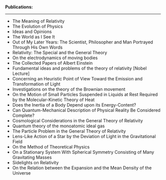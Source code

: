 </br>
<p><strong> Publications: </strong></p>
<hr>
<ul>


 <li><a target="_blank" href="https://github.com/manjunath5496/The-Collected-Papers-of-Albert-Einstein/blob/master/tst(5).pdf" style="text-decoration:none;">The Meaning of Relativity</a></li>
                            
 <li><a target="_blank" href="https://github.com/manjunath5496/The-Collected-Papers-of-Albert-Einstein/blob/master/tst(6).pdf" style="text-decoration:none;">The Evolution of Physics</a></li>

<li><a target="_blank" href="https://github.com/manjunath5496/The-Collected-Papers-of-Albert-Einstein/blob/master/tst(7).pdf" style="text-decoration:none;">Ideas and Opinions</a></li>
 <li><a target="_blank" href="https://github.com/manjunath5496/The-Collected-Papers-of-Albert-Einstein/blob/master/tst(8).pdf" style="text-decoration:none;">The World as I See It </a></li>                              

 <li><a target="_blank" href="https://github.com/manjunath5496/The-Collected-Papers-of-Albert-Einstein/blob/master/tst(9).pdf" style="text-decoration:none;">Out of My Later Years: The Scientist, Philosopher and Man Portrayed Through His Own Words</a></li>
                            
 <li><a target="_blank" href="https://github.com/manjunath5496/The-Collected-Papers-of-Albert-Einstein/blob/master/tst(10).pdf" style="text-decoration:none;">Relativity: The Special and the General Theory</a></li>

<li><a target="_blank" href="https://github.com/manjunath5496/The-Collected-Papers-of-Albert-Einstein/blob/master/tst(11).pdf" style="text-decoration:none;">On the electrodynamics of moving bodies</a></li>
 <li><a target="_blank" href="https://github.com/manjunath5496/The-Collected-Papers-of-Albert-Einstein/blob/master/tst(12).pdf" style="text-decoration:none;">The Collected Papers of Albert Einstein</a></li>                              

 <li><a target="_blank" href="https://github.com/manjunath5496/The-Collected-Papers-of-Albert-Einstein/blob/master/tst(212).pdf" style="text-decoration:none;">Fundamental ideas and problems of the theory of relativity [Nobel Lecture]</a></li>  
 

 <li><a target="_blank" href="https://github.com/manjunath5496/The-Collected-Papers-of-Albert-Einstein/blob/main/al(1).pdf" style="text-decoration:none;">Concerning an Heuristic Point of View Toward the Emission and Transformation of Light</a></li>

 <li><a target="_blank" href="https://github.com/manjunath5496/The-Collected-Papers-of-Albert-Einstein/blob/main/al(2).pdf" style="text-decoration:none;">Investigations on the theory of the Brownian movement</a></li>

<li><a target="_blank" href="https://github.com/manjunath5496/The-Collected-Papers-of-Albert-Einstein/blob/main/al(3).pdf" style="text-decoration:none;">On the Motion of Small Particles Suspended in Liquids at Rest Required by the Molecular-Kinetic Theory of Heat</a></li>
 <li><a target="_blank" href="https://github.com/manjunath5496/The-Collected-Papers-of-Albert-Einstein/blob/main/al(4).pdf" style="text-decoration:none;">Does the Inertia of a Body Depend upon its Energy-Content?</a></li>                              
<li><a target="_blank" href="https://github.com/manjunath5496/The-Collected-Papers-of-Albert-Einstein/blob/main/al(5).pdf" style="text-decoration:none;">Can Quantum-Mechanical Description of Physical Reality Be Considered Complete?</a></li>
<li><a target="_blank" href="https://github.com/manjunath5496/The-Collected-Papers-of-Albert-Einstein/blob/main/al(6).pdf" style="text-decoration:none;">Cosmological Considerations in the General Theory of Relativity</a></li>
 <li><a target="_blank" href="https://github.com/manjunath5496/The-Collected-Papers-of-Albert-Einstein/blob/main/al(7).pdf" style="text-decoration:none;">Quantum theory of the monoatomic ideal gas</a></li>

 <li><a target="_blank" href="https://github.com/manjunath5496/The-Collected-Papers-of-Albert-Einstein/blob/main/al(8).pdf" style="text-decoration:none;"> The Particle Problem in the General Theory of Relativity </a></li>
   <li><a target="_blank" href="https://github.com/manjunath5496/The-Collected-Papers-of-Albert-Einstein/blob/main/al(9).pdf" style="text-decoration:none;">Lens-Like Action of a Star by the Deviation of Light in the Gravitational Field</a></li>
  
   
 <li><a target="_blank" href="https://github.com/manjunath5496/The-Collected-Papers-of-Albert-Einstein/blob/main/al(10).pdf" style="text-decoration:none;">On the Method of Theoretical Physics</a></li>                              
<li><a target="_blank" href="https://github.com/manjunath5496/The-Collected-Papers-of-Albert-Einstein/blob/main/al(11).pdf" style="text-decoration:none;">On a Stationary System With Spherical Symmetry Consisting of Many Gravitating Masses</a></li>
<li><a target="_blank" href="https://github.com/manjunath5496/The-Collected-Papers-of-Albert-Einstein/blob/main/al(12).pdf" style="text-decoration:none;">Sidelights on Relativity</a></li>
<li><a target="_blank" href="https://github.com/manjunath5496/The-Collected-Papers-of-Albert-Einstein/blob/main/al(13).pdf" style="text-decoration:none;">On the Relation between the Expansion and the Mean Density of the Universe</a></li>
 
 
 
 


</ul>

</br>
